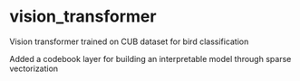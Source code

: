 # vision_transformer

Vision transformer trained on CUB dataset for bird classification

Added a codebook layer for building an interpretable model through sparse vectorization
